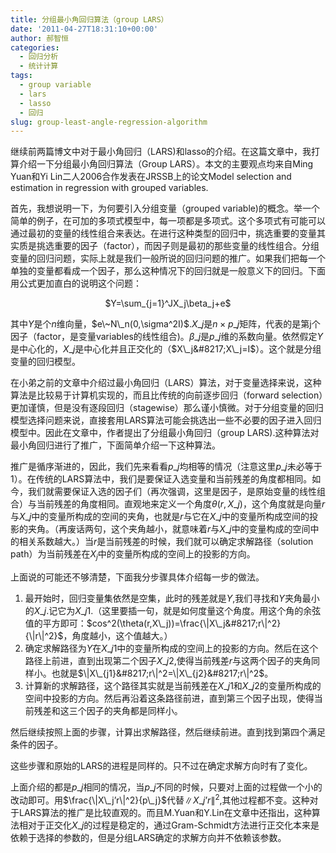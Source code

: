 ```yaml
---
title: 分组最小角回归算法（group LARS）
date: '2011-04-27T18:31:10+00:00'
author: 郝智恒
categories:
  - 回归分析
  - 统计计算
tags:
  - group variable
  - lars
  - lasso
  - 回归
slug: group-least-angle-regression-algorithm
---
```


继续前两篇博文中对于最小角回归（LARS)和lasso的介绍。在这篇文章中，我打算介绍一下分组最小角回归算法（Group LARS）。本文的主要观点均来自Ming Yuan和Yi Lin二人2006合作发表在JRSSB上的论文Model selection and estimation in regression with grouped variables.

首先，我想说明一下，为何要引入分组变量（grouped variable)的概念。举一个简单的例子，在可加的多项式模型中，每一项都是多项式。这个多项式有可能可以通过最初的变量的线性组合来表达。在进行这种类型的回归中，挑选重要的变量其实质是挑选重要的因子（factor），而因子则是最初的那些变量的线性组合。分组变量的回归问题，实际上就是我们一般所说的回归问题的推广。如果我们把每一个单独的变量都看成一个因子，那么这种情况下的回归就是一般意义下的回归。下面用公式更加直白的说明这个问题：

<p style="text-align: center;">
  $Y=\sum_{j=1}^JX_j\beta_j+e$
</p>

其中$Y$是个$n$维向量，$e\~N\_n(0,\sigma^2I)$.$X\_j$是$n\times p\_j$矩阵，代表的是第j个因子（factor，是变量variables的线性组合)。$\beta\_j$是$p\_j$维的系数向量。依然假定$Y$是中心化的，$X\_j$是中心化并且正交化的（$X\_j&#8217;X\_j=I$）。这个就是分组变量的回归模型。

在小弟之前的文章中介绍过最小角回归（LARS）算法，对于变量选择来说，这种算法是比较易于计算机实现的，而且比传统的向前逐步回归（forward selection）更加谨慎，但是没有逐段回归（stagewise）那么谨小慎微。对于分组变量的回归模型选择问题来说，直接套用LARS算法可能会挑选出一些不必要的因子进入回归模型中。因此在文章中，作者提出了分组最小角回归（group LARS).这种算法对最小角回归进行了推广，下面简单介绍一下这种算法。

推广是循序渐进的，因此，我们先来看看$p\_j$均相等的情况（注意这里$p\_j$未必等于1）。在传统的LARS算法中，我们是要保证入选变量和当前残差的角度都相同。如今，我们就需要保证入选的因子们（再次强调，这里是因子，是原始变量的线性组合）与当前残差的角度相同。直观地来定义一个角度$\theta(r,X\_j)$，这个角度就是向量$r$与$X\_j$中的变量所构成的空间的夹角，也就是$r$与它在$X\_j$中的变量所构成空间的投影的夹角。（再废话两句，这个夹角越小，就意味着$r$与$X\_j$中的变量构成的空间中的相关系数越大。）当$r$是当前残差的时候，我们就可以确定求解路径（solution path）为当前残差在$X_j$中的变量所构成的空间上的投影的方向。

上面说的可能还不够清楚，下面我分步骤具体介绍每一步的做法。

  1. 最开始时，回归变量集依然是空集，此时的残差就是$Y$,我们寻找和$Y$夹角最小的$X\_j$.记它为$X\_{j1}$.（这里要插一句，就是如何度量这个角度。用这个角的余弦值的平方即可：$cos^2(\theta(r,X\_j))=\frac{\|X\_j&#8217;r\|^2}{\|r\|^2}$，角度越小，这个值越大。）
  2. 确定求解路径为$Y$在$X\_{j1}$中的变量所构成的空间上的投影的方向。然后在这个路径上前进，直到出现第二个因子$X\_{j2}$,使得当前残差$r$与这两个因子的夹角同样小。也就是$\|X\_{j1}&#8217;r\|^2=\|X\_{j2}&#8217;r\|^2$。
  3. 计算新的求解路径，这个路径其实就是当前残差在$X\_{j1}$和$X\_{j2}$的变量所构成的空间中投影的方向。然后再沿着这条路径前进，直到第三个因子出现，使得当前残差和这三个因子的夹角都是同样小。

然后继续按照上面的步骤，计算出求解路径，然后继续前进。直到找到第四个满足条件的因子。

这些步骤和原始的LARS的进程是同样的。只不过在确定求解方向时有了变化。

上面介绍的都是$p\_j$相同的情况，当$p\_j$不同的时候，只要对上面的过程做一个小的改动即可。用$\frac{\|X\_j’r\|^2}{p\_j}$代替$\|X\_j’r\|^2$,其他过程都不变。这种对于LARS算法的推广是比较直观的。而且M.Yuan和Y.Lin在文章中还指出，这种算法相对于正交化$X\_j$的过程是稳定的，通过Gram-Schmidt方法进行正交化本来是依赖于选择的参数的，但是分组LARS确定的求解方向并不依赖该参数。

